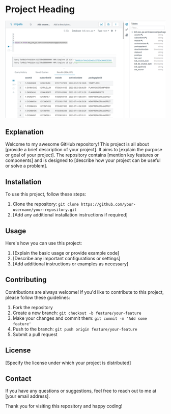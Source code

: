 # Project Heading

![Project Image](https://github.com/wajidturi50/ETL_Oracle_to_Hadoop_DataLake/raw/main/Final%20Results.png)

## Explanation

Welcome to my awesome GitHub repository! This project is all about [provide a brief description of your project]. It aims to [explain the purpose or goal of your project]. The repository contains [mention key features or components] and is designed to [describe how your project can be useful or solve a problem].

## Installation

To use this project, follow these steps:

1. Clone the repository: `git clone https://github.com/your-username/your-repository.git`
2. [Add any additional installation instructions if required]

## Usage

Here's how you can use this project:

1. [Explain the basic usage or provide example code]
2. [Describe any important configurations or settings]
3. [Add additional instructions or examples as necessary]

## Contributing

Contributions are always welcome! If you'd like to contribute to this project, please follow these guidelines:

1. Fork the repository
2. Create a new branch: `git checkout -b feature/your-feature`
3. Make your changes and commit them: `git commit -m 'Add some feature'`
4. Push to the branch: `git push origin feature/your-feature`
5. Submit a pull request

## License

[Specify the license under which your project is distributed]

## Contact

If you have any questions or suggestions, feel free to reach out to me at [your email address].

Thank you for visiting this repository and happy coding!

